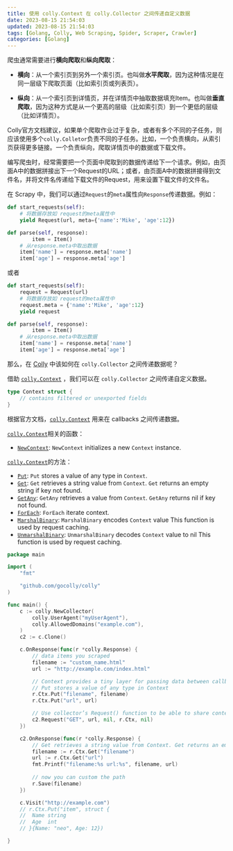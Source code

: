 ```yaml
---
title: 使用 colly.Context 在 colly.Collector 之间传递自定义数据
date: 2023-08-15 21:54:03
updated: 2023-08-15 21:54:03
tags: [Golang, Colly, Web Scraping, Spider, Scraper, Crawler]
categories: [Golang]
---
```



爬虫通常需要进行**横向爬取**和**纵向爬取**：

- **横向**：从一个索引页到另外一个索引页。也叫做**水平爬取**，因为这种情况是在同一层级下爬取页面（比如索引页或列表页）。

- **纵向**：从一个索引页到详情页，并在详情页中抽取数据填充Item。也叫做**垂直爬取**，因为这种方式是从一个更高的层级（比如索引页）到一个更低的层级（比如详情页）。

Colly官方文档建议，如果单个爬取作业过于复杂，或者有多个不同的子任务，则应该使用多个`colly.Colletor`负责不同的子任务。比如，一个负责横向，从索引页获得更多链接。一个负责纵向，爬取详情页中的数据或下载文件。

编写爬虫时，经常需要把一个页面中爬取到的数据传递给下一个请求。例如，由页面A中的数据拼接出下一个Request的URL；或者，由页面A中的数据拼接得到文件名，并将文件名传递给下载文件的Request，用来设置下载文件的文件名。

在 Scrapy 中，我们可以通过`Request`的`meta`属性向`Response`传递数据。例如：

```python
def start_requests(self):
    # 将数据存放如 request的meta属性中
  	yield Request(url, meta={'name':'Mike', 'age':12})

def parse(self, response):
		item = Item()
    # 从response.meta中取出数据
    item['name'] = response.meta['name']
    item['age'] = response.meta['age']
```

或者

```python
def start_requests(self):
  	request = Request(url)
    # 将数据存放如 request的meta属性中
    request.meta = {'name':'Mike', 'age':12}
    yield request

def parse(self, response):
		item = Item()
    # 从response.meta中取出数据
    item['name'] = response.meta['name']
    item['age'] = response.meta['age']
```

那么，在 [Colly](http://go-colly.org/) 中该如何在 `colly.Collector` 之间传递数据呢？



<!-- more -->



借助 [`colly.Context`](https://github.com/gocolly/colly/blob/v2.1.0/context.go#L22) ，我们可以在 `colly.Collector` 之间传递自定义数据。

```go
type Context struct {
	// contains filtered or unexported fields
}
```

根据官方文档，[`colly.Context`](https://github.com/gocolly/colly/blob/v2.1.0/context.go#L22) 用来在 callbacks 之间传递数据。

[`colly.Context`](https://github.com/gocolly/colly/blob/v2.1.0/context.go#L22)相关的函数：

- [`NewContext`](https://pkg.go.dev/github.com/gocolly/colly/v2#NewContext): `NewContext` initializes a new `Context` instance.

[`colly.Context`](https://github.com/gocolly/colly/blob/v2.1.0/context.go#L22)的方法：

-  [`Put`](https://pkg.go.dev/github.com/gocolly/colly/v2#Context.Put): `Put` stores a value of any type in `Context`.
- [`Get`](https://pkg.go.dev/github.com/gocolly/colly/v2#Context.Get): `Get` retrieves a string value from `Context`. `Get` returns an empty string if key not found.
- [`GetAny`](https://pkg.go.dev/github.com/gocolly/colly/v2#Context.GetAny): `GetAny` retrieves a value from `Context`. `GetAny` returns nil if key not found.
- [`ForEach`](https://pkg.go.dev/github.com/gocolly/colly/v2#Context.ForEach): `ForEach` iterate context.
- [`MarshalBinary`](https://pkg.go.dev/github.com/gocolly/colly/v2#Context.MarshalBinary): `MarshalBinary` encodes `Context` value This function is used by request caching.
- [`UnmarshalBinary`](https://pkg.go.dev/github.com/gocolly/colly/v2#Context.UnmarshalBinary): `UnmarshalBinary` decodes `Context` value to nil This function is used by request caching.



```go
package main

import (
	"fmt"

	"github.com/gocolly/colly"
)

func main() {
	c := colly.NewCollector(
		colly.UserAgent("myUserAgent"),
		colly.AllowedDomains("example.com"),
	)
	c2 := c.Clone()

	c.OnResponse(func(r *colly.Response) {
		// data items you scraped
		filename := "custom_name.html"
		url := "http://example.com/index.html"

		// Context provides a tiny layer for passing data between callbacks
		// Put stores a value of any type in Context
		r.Ctx.Put("filename", filename)
		r.Ctx.Put("url", url)

		// Use collector’s Request() function to be able to share context with other collectors.
		c2.Request("GET", url, nil, r.Ctx, nil)
	})

	c2.OnResponse(func(r *colly.Response) {
		// Get retrieves a string value from Context. Get returns an empty string if key not found
		filename := r.Ctx.Get("filename")
		url := r.Ctx.Get("url")
		fmt.Printf("filename:%s url:%s", filename, url)
    
		// now you can custom the path
		r.Save(filename)
	})

	c.Visit("http://example.com")
	// r.Ctx.Put("item", struct {
	// 	Name string
	// 	Age  int
	// }{Name: "neo", Age: 12})

}
```
